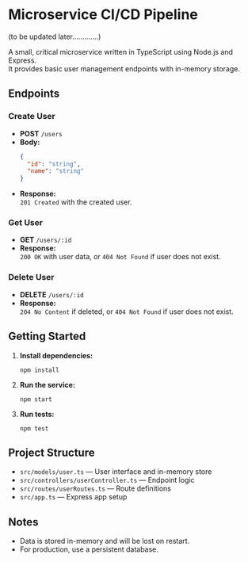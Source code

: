 # Microservice CI/CD Pipeline

(to be updated later.............)

A small, critical microservice written in TypeScript using Node.js and Express.  
It provides basic user management endpoints with in-memory storage.

## Endpoints

### Create User
- **POST** `/users`
- **Body:**  
  ```json
  {
    "id": "string",
    "name": "string"
  }
  ```
- **Response:**  
  `201 Created` with the created user.

### Get User
- **GET** `/users/:id`
- **Response:**  
  `200 OK` with user data, or `404 Not Found` if user does not exist.

### Delete User
- **DELETE** `/users/:id`
- **Response:**  
  `204 No Content` if deleted, or `404 Not Found` if user does not exist.

## Getting Started

1. **Install dependencies:**
   ```
   npm install
   ```

2. **Run the service:**
   ```
   npm start
   ```

3. **Run tests:**
   ```
   npm test
   ```

## Project Structure

- `src/models/user.ts` — User interface and in-memory store
- `src/controllers/userController.ts` — Endpoint logic
- `src/routes/userRoutes.ts` — Route definitions
- `src/app.ts` — Express app setup

## Notes

- Data is stored in-memory and will be lost on restart.
- For production, use a persistent database.
